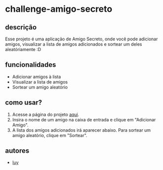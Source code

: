# challenge-amigo-secreto

## descrição
Esse projeto é uma aplicação de Amigo Secreto, onde você pode adicionar amigos, visualizar a lista de amigos adicionados e sortear um deles aleatóriamente :D

## funcionalidades
- Adicionar amigos à lista
- Visualizar a lista de amigos
- Sortear um amigo aleatório

## como usar?
1. Acesse a página do projeto [aqui](https://luyaragao.github.io/challenge-amigo-secreto/).
2. Insira o nome de um amigo na caixa de entrada e clique em "Adicionar Amigo".
3. A lista dos amigos adicionados irá aparecer abaixo. Para sortear um amigo aleatório, clique em "Sortear".

## autores
- [luy](https://github.com/luyaragao/)
